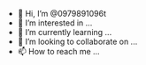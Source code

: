 - 👋 Hi, I’m @0979891096t
- 👀 I’m interested in ...
- 🌱 I’m currently learning ...
- 💞️ I’m looking to collaborate on ...
- 📫 How to reach me ...

<!---
0979891096t/0979891096t is a ✨ special ✨ repository because its `README.md` (this file) appears on your GitHub profile.
You can click the Preview link to take a look at your changes.
--->
